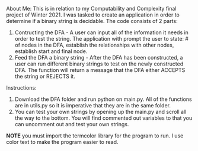 About Me: This is in relation to my Computability and Complexity final project of Winter 2021. I was tasked to create an application in order to determine if a binary string is decidable. The code consists of 2 parts:
  1) Contructing the DFA - A user can input all of the information it needs in order to test the string. The application with prompt the user to state: # of nodes in the DFA, establish the relationships with other nodes, establish start and final node. 
  2) Feed the DFA a binary string - After the DFA has been constructed, a user can run different binary strings to test on the newly constructed DFA. The function will return a message that the DFA either ACCEPTS the string or REJECTS it. 

Instructions:
1) Download the DFA folder and run python on main.py. All of the functions are in utils.py so it is imperative that they are in the same folder.
2) You can test your own strings by opening up the main.py and scroll all the way to the bottom. You will find commented out variables to that you can uncomment out and test your own strings.


**NOTE** you must import the termcolor library for the program to run. I use color text to make the program easier to read.

